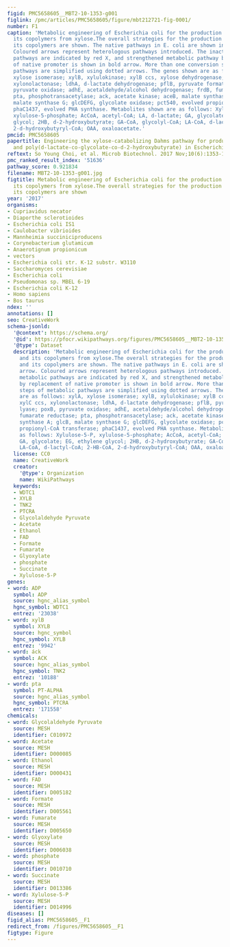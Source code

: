 ```yaml
---
figid: PMC5658605__MBT2-10-1353-g001
figlink: /pmc/articles/PMC5658605/figure/mbt212721-fig-0001/
number: F1
caption: 'Metabolic engineering of Escherichia coli for the production of PLGA and
  its copolymers from xylose.The overall strategies for the production of PLGA and
  its copolymers are shown. The native pathways in E. coli are shown in black arrow.
  Coloured arrows represent heterologous pathways introduced. The inactivated metabolic
  pathways are indicated by red X, and strengthened metabolic pathway by replacement
  of native promoter is shown in bold arrow. More than one conversion steps of metabolic
  pathways are simplified using dotted arrows. The genes shown are as follows: xylA,
  xylose isomerase; xylB, xylulokinase; xylB ccs, xylose dehydrogenase; xylC ccs,
  xylonolactonase; ldhA, d‐lactate dehydrogenase; pflB, pyruvate formate lyase; poxB,
  pyruvate oxidase; adhE, acetaldehyde/alcohol dehydrogenase; frdB, fumarate reductase;
  pta, phosphotransacetylase; ack, acetate kinase; aceB, malate synthase A; glcB,
  malate synthase G; glcDEFG, glycolate oxidase; pct540, evolved propionyl‐CoA transferase;
  phaC1437, evolved PHA synthase. Metabolites shown are as follows: Xylulose‐5‐P,
  xylulose‐5‐phosphate; AcCoA, acetyl‐CoA; LA, d‐lactate; GA, glycolate; EG, ethylene
  glycol; 2HB, d‐2‐hydroxybutyrate; GA‐CoA, glycolyl‐CoA; LA‐CoA, d‐lactyl‐CoA; 2‐HB‐CoA,
  2‐d‐hydroxybutyryl‐CoA; OAA, oxaloacetate.'
pmcid: PMC5658605
papertitle: Engineering the xylose‐catabolizing Dahms pathway for production of poly(d‐lactate‐co‐glycolate)
  and poly(d‐lactate‐co‐glycolate‐co‐d‐2‐hydroxybutyrate) in Escherichia coli .
reftext: So Young Choi, et al. Microb Biotechnol. 2017 Nov;10(6):1353-1364.
pmc_ranked_result_index: '51636'
pathway_score: 0.921834
filename: MBT2-10-1353-g001.jpg
figtitle: Metabolic engineering of Escherichia coli for the production of PLGA and
  its copolymers from xylose.The overall strategies for the production of PLGA and
  its copolymers are shown
year: '2017'
organisms:
- Cupriavidus necator
- Diaporthe sclerotioides
- Escherichia coli IS1
- Caulobacter vibrioides
- Mannheimia succiniciproducens
- Corynebacterium glutamicum
- Anaerotignum propionicum
- vectors
- Escherichia coli str. K-12 substr. W3110
- Saccharomyces cerevisiae
- Escherichia coli
- Pseudomonas sp. MBEL 6-19
- Escherichia coli K-12
- Homo sapiens
- Bos taurus
ndex: ''
annotations: []
seo: CreativeWork
schema-jsonld:
  '@context': https://schema.org/
  '@id': https://pfocr.wikipathways.org/figures/PMC5658605__MBT2-10-1353-g001.html
  '@type': Dataset
  description: 'Metabolic engineering of Escherichia coli for the production of PLGA
    and its copolymers from xylose.The overall strategies for the production of PLGA
    and its copolymers are shown. The native pathways in E. coli are shown in black
    arrow. Coloured arrows represent heterologous pathways introduced. The inactivated
    metabolic pathways are indicated by red X, and strengthened metabolic pathway
    by replacement of native promoter is shown in bold arrow. More than one conversion
    steps of metabolic pathways are simplified using dotted arrows. The genes shown
    are as follows: xylA, xylose isomerase; xylB, xylulokinase; xylB ccs, xylose dehydrogenase;
    xylC ccs, xylonolactonase; ldhA, d‐lactate dehydrogenase; pflB, pyruvate formate
    lyase; poxB, pyruvate oxidase; adhE, acetaldehyde/alcohol dehydrogenase; frdB,
    fumarate reductase; pta, phosphotransacetylase; ack, acetate kinase; aceB, malate
    synthase A; glcB, malate synthase G; glcDEFG, glycolate oxidase; pct540, evolved
    propionyl‐CoA transferase; phaC1437, evolved PHA synthase. Metabolites shown are
    as follows: Xylulose‐5‐P, xylulose‐5‐phosphate; AcCoA, acetyl‐CoA; LA, d‐lactate;
    GA, glycolate; EG, ethylene glycol; 2HB, d‐2‐hydroxybutyrate; GA‐CoA, glycolyl‐CoA;
    LA‐CoA, d‐lactyl‐CoA; 2‐HB‐CoA, 2‐d‐hydroxybutyryl‐CoA; OAA, oxaloacetate.'
  license: CC0
  name: CreativeWork
  creator:
    '@type': Organization
    name: WikiPathways
  keywords:
  - WDTC1
  - XYLB
  - TNK2
  - PTCRA
  - Glycolaldehyde Pyruvate
  - Acetate
  - Ethanol
  - FAD
  - Formate
  - Fumarate
  - Glyoxylate
  - phosphate
  - Succinate
  - Xylulose-5-P
genes:
- word: ADP
  symbol: ADP
  source: hgnc_alias_symbol
  hgnc_symbol: WDTC1
  entrez: '23038'
- word: xylB
  symbol: XYLB
  source: hgnc_symbol
  hgnc_symbol: XYLB
  entrez: '9942'
- word: áck
  symbol: ACK
  source: hgnc_alias_symbol
  hgnc_symbol: TNK2
  entrez: '10188'
- word: pta
  symbol: PT-ALPHA
  source: hgnc_alias_symbol
  hgnc_symbol: PTCRA
  entrez: '171558'
chemicals:
- word: Glycolaldehyde Pyruvate
  source: MESH
  identifier: C010972
- word: Acetate
  source: MESH
  identifier: D000085
- word: Ethanol
  source: MESH
  identifier: D000431
- word: FAD
  source: MESH
  identifier: D005182
- word: Formate
  source: MESH
  identifier: D005561
- word: Fumarate
  source: MESH
  identifier: D005650
- word: Glyoxylate
  source: MESH
  identifier: D006038
- word: phosphate
  source: MESH
  identifier: D010710
- word: Succinate
  source: MESH
  identifier: D013386
- word: Xylulose-5-P
  source: MESH
  identifier: D014996
diseases: []
figid_alias: PMC5658605__F1
redirect_from: /figures/PMC5658605__F1
figtype: Figure
---
```

